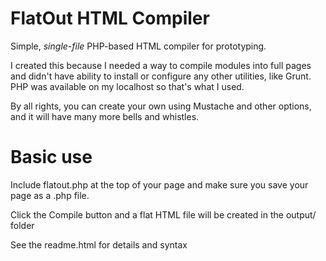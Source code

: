 FlatOut HTML Compiler
=======

Simple, *single-file* PHP-based HTML compiler for prototyping.

I created this because I needed a way to compile modules into full pages
and didn't have ability to install or configure any other utilities, like Grunt. PHP 
was available on my localhost so that's what I used.

By all rights, you can create your own using Mustache and other options, and it will
have many more bells and whistles.


Basic use
==

Include flatout.php at the top of your page and make sure you save your page as a .php file.

Click the Compile button and a flat HTML file will be created in the output/ folder

See the readme.html for details and syntax
